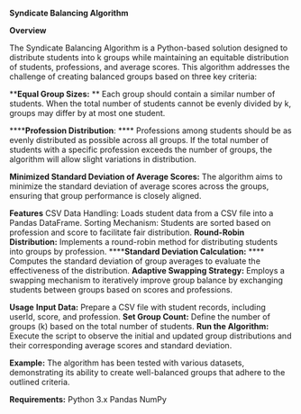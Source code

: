 ****Syndicate Balancing Algorithm****

**Overview**

The Syndicate Balancing Algorithm is a Python-based solution designed to distribute students into k groups while maintaining an equitable distribution of students, professions, and average scores. This algorithm addresses the challenge of creating balanced groups based on three key criteria:

****Equal Group Sizes:** **
Each group should contain a similar number of students. When the total number of students cannot be evenly divided by k, groups may differ by at most one student.

******Profession Distribution**: ****
Professions among students should be as evenly distributed as possible across all groups. If the total number of students with a specific profession exceeds the number of groups, the algorithm will allow slight variations in distribution.

**Minimized Standard Deviation of Average Scores:**
The algorithm aims to minimize the standard deviation of average scores across the groups, ensuring that group performance is closely aligned.

**Features**
CSV Data Handling: Loads student data from a CSV file into a Pandas DataFrame.
Sorting Mechanism: Students are sorted based on profession and score to facilitate fair distribution.
**Round-Robin Distribution:**
Implements a round-robin method for distributing students into groups by profession.
******Standard Deviation Calculation:** ****
Computes the standard deviation of group averages to evaluate the effectiveness of the distribution.
**Adaptive Swapping Strategy:**
Employs a swapping mechanism to iteratively improve group balance by exchanging students between groups based on scores and professions.

**Usage**
**Input Data:** Prepare a CSV file with student records, including userId, score, and profession.
**Set Group Count:** Define the number of groups (k) based on the total number of students.
**Run the Algorithm:** Execute the script to observe the initial and updated group distributions and their corresponding average scores and standard deviation.

**Example:**
The algorithm has been tested with various datasets, demonstrating its ability to create well-balanced groups that adhere to the outlined criteria.

**Requirements:**
Python 3.x
Pandas
NumPy


